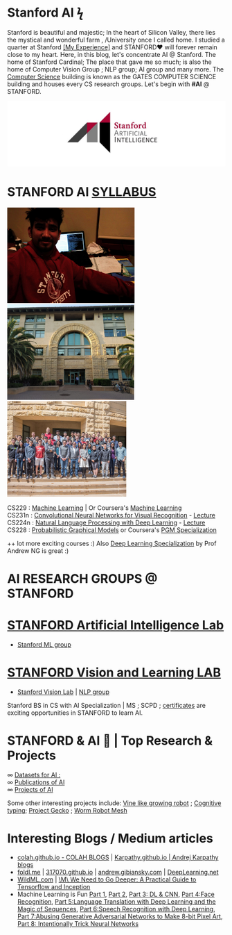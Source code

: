 # Stanford AI ϟ

Stanford is beautiful and majestic; In the heart of Silicon Valley, there lies the mystical and wonderful farm , /University once I called home. I studied a quarter at Stanford [[My Experience]](https://github.com/SKKSaikia/StanfordSS) and STANFORD❤ will forever remain close to my heart. Here, in this blog, let's concentrate AI @ Stanford. The home of Stanford Cardinal; The place that gave me so much; is also the home of Computer Vision Group ; NLP group; AI group and many more. The [Computer Science](https://cs.stanford.edu/) building is known as the GATES COMPUTER SCIENCE building and houses every CS research groups. Let's begin with <b><h>#AI</h></b> @ STANFORD.

<img src = "https://github.com/SKKSaikia/StanfordAI/blob/master/images/main/ai_stanford.jpg">

# STANFORD AI [SYLLABUS](http://ai.stanford.edu/courses/)

<img src="https://github.com/SKKSaikia/StanfordAI/blob/master/images/main/IMG_20180628_234600.jpg" height=220px><a> </a><img src="https://github.com/SKKSaikia/StanfordAI/blob/master/images/main/IMG_20180809_190000.jpg" height=220px><a> </a><img src="https://github.com/SKKSaikia/StanfordAI/blob/master/images/main/vinlp.jpg" height=220px>

CS229 : [Machine Learning](http://cs229.stanford.edu/) | Or Coursera's [Machine Learning](https://www.coursera.org/learn/machine-learning)<br/>
CS231n : [Convolutional Neural Networks for Visual Recognition](http://cs231n.stanford.edu/) - [Lecture](https://www.youtube.com/watch?v=vT1JzLTH4G4&list=PL3FW7Lu3i5JvHM8ljYj-zLfQRF3EO8sYv)<br/>
CS224n : [Natural Language Processing with Deep Learning](http://web.stanford.edu/class/cs224n/) - [Lecture](https://www.youtube.com/watch?v=OQQ-W_63UgQ&list=PL3FW7Lu3i5Jsnh1rnUwq_TcylNr7EkRe6)<br/>
CS228 : [Probabilistic Graphical Models](http://pgm.stanford.edu/) or Coursera's [PGM Specialization](https://www.coursera.org/specializations/probabilistic-graphical-models)

++ lot more exciting courses :) Also [Deep Learning Specialization](https://www.coursera.org/specializations/deep-learning) by Prof Andrew NG is great :)

# AI RESEARCH GROUPS @ STANFORD

# [STANFORD Artificial Intelligence Lab](http://ai.stanford.edu/)
- [Stanford ML group](https://stanfordmlgroup.github.io/)

# [STANFORD Vision and Learning LAB](http://svl.stanford.edu/)

- [Stanford Vision Lab](http://vision.stanford.edu/) | [NLP group](https://nlp.stanford.edu/)

Stanford BS in CS with AI Specialization | MS ; SCPD ; [certificates](https://scpd.stanford.edu/public/category/courseCategoryCertificateProfile.do?method=load&certificateId=1226717) are exciting opportunities in STANFORD to learn AI.

# STANFORD & AI 🤖 | Top Research & Projects

∞ [Datasets for AI : ](http://svl.stanford.edu/resources/)<br/>
∞ [Publications of AI](http://svl.stanford.edu/publications/)<br/>
∞ [Projects of AI](https://forum.stanford.edu/research/areaprofile.php?areaid=1)<br/>

Some other interesting projects include: [Vine like growing robot](https://youtu.be/oRjFFgAZQnk) ; [Cognitive typing](https://youtu.be/9oka8hqsOzg); [Project Gecko](https://youtu.be/Mw-tol5ur84) ; [Worm Robot Mesh](https://youtu.be/W-2mBaxdjrc)

# Interesting Blogs / Medium articles

- [colah.github.io - COLAH BLOGS](http://colah.github.io/)  |  [Karpathy.github.io | Andrej Karpathy blogs](http://karpathy.github.io/)
- [foldl.me](http://www.foldl.me/)  |  [317070.github.io](http://317070.github.io/)  |  [andrew.gibiansky.com](http://andrew.gibiansky.com/archive.html) | [DeepLearning.net](http://deeplearning.net/blog/)
- [WildML.com](http://www.wildml.com/)  |  [\M\ We Need to Go Deeper: A Practical Guide to Tensorflow and Inception](https://medium.com/initialized-capital/we-need-to-go-deeper-a-practical-guide-to-tensorflow-and-inception-50e66281804f)
- Machine Learning is Fun [Part 1](https://startupsventurecapital.com/essential-cheat-sheets-for-machine-learning-and-deep-learning-researchers-efb6a8ebd2e5), [Part 2](https://medium.com/@ageitgey/machine-learning-is-fun-part-2-a26a10b68df3), [Part 3: DL & CNN](https://medium.com/@ageitgey/machine-learning-is-fun-part-3-deep-learning-and-convolutional-neural-networks-f40359318721), [Part 4:Face Recognition](https://medium.com/@ageitgey/machine-learning-is-fun-part-4-modern-face-recognition-with-deep-learning-c3cffc121d78), [Part 5:Language Translation with Deep Learning and the Magic of Sequences](https://medium.com/@ageitgey/machine-learning-is-fun-part-5-language-translation-with-deep-learning-and-the-magic-of-sequences-2ace0acca0aa), [Part 6:Speech Recognition with Deep Learning](https://medium.com/@ageitgey/machine-learning-is-fun-part-6-how-to-do-speech-recognition-with-deep-learning-28293c162f7a), [Part 7:Abusing Generative Adversarial Networks to Make 8-bit Pixel Art](https://medium.com/@ageitgey/abusing-generative-adversarial-networks-to-make-8-bit-pixel-art-e45d9b96cee7), [Part 8: Intentionally Trick Neural Networks](https://medium.com/@ageitgey/machine-learning-is-fun-part-8-how-to-intentionally-trick-neural-networks-b55da32b7196)
